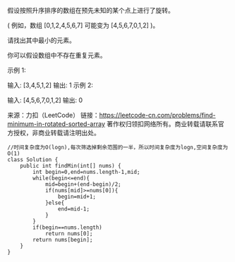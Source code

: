 假设按照升序排序的数组在预先未知的某个点上进行了旋转。

( 例如，数组 [0,1,2,4,5,6,7] 可能变为 [4,5,6,7,0,1,2] )。

请找出其中最小的元素。

你可以假设数组中不存在重复元素。

示例 1:

输入: [3,4,5,1,2]
输出: 1
示例 2:

输入: [4,5,6,7,0,1,2]
输出: 0

来源：力扣（LeetCode）
链接：https://leetcode-cn.com/problems/find-minimum-in-rotated-sorted-array
著作权归领扣网络所有。商业转载请联系官方授权，非商业转载请注明出处。

    //时间复杂度为O(logn),每次筛选掉剩余范围的一半，所以时间复杂度为logn,空间复杂度为O(1)
    class Solution {
        public int findMin(int[] nums) {
            int begin=0,end=nums.length-1,mid;
            while(begin<=end){
                mid=begin+(end-begin)/2;
                if(nums[mid]>=nums[0]){
                    begin=mid+1;
                }else{
                    end=mid-1;
                }
            }
            if(begin==nums.length)
                return nums[0];
            return nums[begin];
        }
    }
